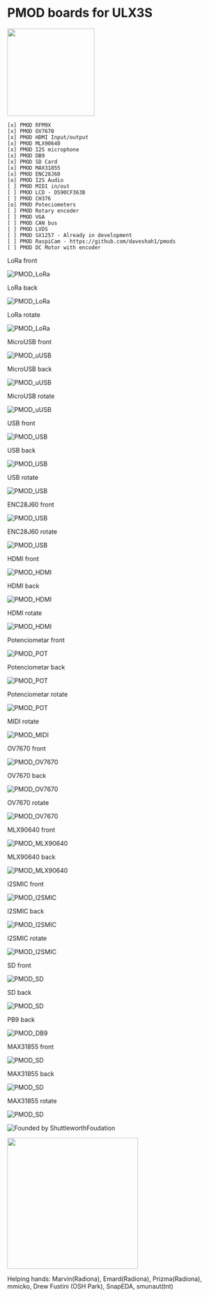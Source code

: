 # PMOD boards for ULX3S

<img src="pic/HexLogo-Purple.svg" width="200" height="200">

    [x] PMOD RFM9X
    [x] PMOD OV7670
    [x] PMOD HDMI Input/output
    [x] PMOD MLX90640
    [x] PMOD I2S microphone
    [x] PMOD DB9
    [x] PMOD SD Card
    [x] PMOD MAX31855
    [x] PMOD ENC28J60
    [o] PMOD I2S Audio
    [ ] PMOD MIDI in/out
    [ ] PMOD LCD - DS90CF363B    
    [ ] PMOD CH376
    [o] PMOD Poteciometers
    [ ] PMOD Rotary encoder
    [ ] PMOD VGA
    [ ] PMOD CAN bus
    [ ] PMOD LVDS
    [ ] PMOD SX1257 - Already in development
    [ ] PMOD RaspiCam - https://github.com/daveshah1/pmods
    [ ] PMOD DC Motor with encoder
 
LoRa front

![PMOD_LoRa](pic/LoRa_Front.png)

LoRa back

![PMOD_LoRa](pic/LoRa_Back.png)

LoRa rotate

![PMOD_LoRa](pic/LoRa_Rotate.png)

MicroUSB front

![PMOD_uUSB](pic/USB_micro_Front.png)

MicroUSB back

![PMOD_uUSB](pic/USB_micro_Back.png)

MicroUSB rotate

![PMOD_uUSB](pic/USB_micro_Rotate.png)

USB front

![PMOD_USB](pic/USB_Front.png)

USB back

![PMOD_USB](pic/USB_Back.png)

USB rotate

![PMOD_USB](pic/USB_Rotate.png)

ENC28J60 front

![PMOD_USB](pic/ENC28J60_Front.png)

ENC28J60 rotate

![PMOD_USB](pic/ENC28J60_Rotate.png)

HDMI front

![PMOD_HDMI](pic/HDMI_I_FRONT.png)

HDMI back

![PMOD_HDMI](pic/HDMI_I_BACK.png)

HDMI rotate

![PMOD_HDMI](pic/HDMI_I_ROTATE.png)

Potenciometar front

![PMOD_POT](pic/pot_Front.png)

Potenciometar back

![PMOD_POT](pic/pot_Back.png)

Potenciometar rotate

![PMOD_POT](pic/pot_Rotate.png)

MIDI rotate

![PMOD_MIDI](pic/MIDI_Rotate.png)

OV7670 front

![PMOD_OV7670](pic/OV7670_Front.png)

OV7670 back

![PMOD_OV7670](pic/OV7670_Back.png)

OV7670 rotate

![PMOD_OV7670](pic/OV7670_Rotate.png)

MLX90640 front

![PMOD_MLX90640](pic/MLX90640_Front.png)

MLX90640 back

![PMOD_MLX90640](pic/MLX90640_Back.png)

I2SMIC front

![PMOD_I2SMIC](pic/I2SMIC_Front.png)

I2SMIC back

![PMOD_I2SMIC](pic/I2SMIC_Back.png)

I2SMIC rotate

![PMOD_I2SMIC](pic/I2SMIC_Rotate.png)

SD front

![PMOD_SD](pic/SD_Front.png)

SD back

![PMOD_SD](pic/SD_Back.png)

PB9 back

![PMOD_DB9](pic/DB9_Back.png)

MAX31855 front

![PMOD_SD](pic/MAX31855_Front.png)

MAX31855 back

![PMOD_SD](pic/MAX31855_Back.png)

MAX31855 rotate

![PMOD_SD](pic/MAX31855_Rotate.png)

![Founded by ShuttleworthFoudation](https://github.com/ShuttleworthFoundation/Logos/blob/master/Shuttleworth%20Funded/Shuttleworth%20Funded%20Black/Shuttleworth%20Funded.svg)

<img src="pic/HexLogo-Purple.svg" width="300" height="300"> 

Helping hands: Marvin(Radiona), Emard(Radiona), Prizma(Radiona), mmicko, Drew Fustini (OSH Park), SnapEDA, smunaut(tnt)
